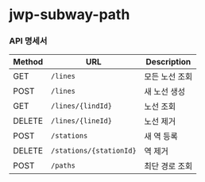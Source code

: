 # jwp-subway-path

### API 명세서

| Method | URL                     | Description |
|--------|-------------------------|-------------|
| GET    | `/lines`                | 모든 노선 조회    |
| POST   | `/lines`                | 새 노선 생성     |
| GET    | `/lines/{lindId}`       | 노선 조회       |
| DELETE | `/lines/{lineId}`       | 노선 제거       |
| POST   | `/stations`             | 새 역 등록      |
| DELETE | `/stations/{stationId}` | 역 제거        |
| POST   | `/paths`                | 최단 경로 조회    |


